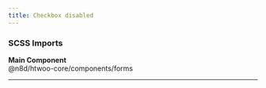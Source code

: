 ```yaml
---
title: Checkbox disabled
---
```


### SCSS Imports

**Main Component**\
@n8d/htwoo-core/components/forms

***